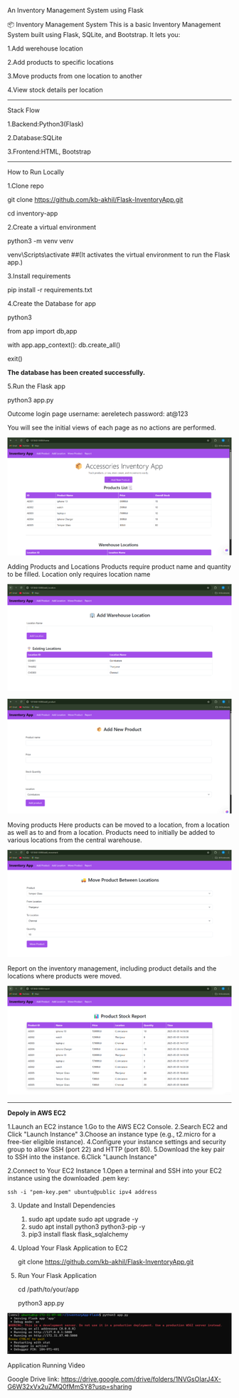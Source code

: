 An Inventory Management System using Flask

📦 Inventory Management System
This is a basic Inventory Management System built using Flask, SQLite, and Bootstrap. It lets you:

1.Add werehouse location

2.Add products to specific locations

3.Move products from one location to another

4.View stock details per location


------------------------------------------------------------------------------

Stack Flow

1.Backend:Python3(Flask)

2.Database:SQLite

3.Frontend:HTML, Bootstrap

------------------------------------------------------------------------------

How to Run Locally

1.Clone repo

git clone https://github.com/kb-akhil/Flask-InventoryApp.git

cd inventory-app

2.Create a virtual environment

python3 -m venv venv

venv\Scripts\activate   ##(It activates the virtual environment to run the Flask app.)

3.Install requirements

pip install -r requirements.txt

4.Create the Database for app

python3

from app import db,app

with app.app_context():
     db.create_all()

exit()

**The database has been created successfully.**

5.Run the Flask app

python3 app.py


Outcome
login page
username: aereletech
password: at@123

You will see the initial views of each page as no actions are performed.

![alt text](FlaskHome-1.png)


Adding Products and Locations
Products require product name and quantity to be filled. Location only requires location name

![alt text](AddLocation.png)

![alt text](AddProduct.png)

Moving products
Here products can be moved to a location, from a location as well as to and from a location. Products need to initially be added to various locations from the central warehouse.

![alt text](Movements.png)


Report on the inventory management, including product details and the locations where products were moved.

![alt text](Report.png)


------------------------------------------------------------------------------
**Depoly in AWS EC2**


1.Launch an EC2 instance
    1.Go to the AWS EC2 Console.
    2.Search EC2 and Click "Launch Instance" 
    3.Choose an instance type (e.g., t2.micro for a free-tier eligible instance).
    4.Configure your instance settings and security group to allow SSH (port 22) and HTTP (port 80).
    5.Download the key pair to SSH into the instance.
    6.Click "Launch Instance"

2.Connect to Your EC2 Instance
    1.Open a terminal and SSH into your EC2 instance using the downloaded .pem key:

    ssh -i "pem-key.pem" ubuntu@public ipv4 address

3. Update and Install Dependencies
    
    1. sudo apt update
       sudo apt upgrade -y
    2. sudo apt install python3 python3-pip -y
    3. pip3 install flask flask_sqlalchemy

4. Upload Your Flask Application to EC2

    git clone https://github.com/kb-akhil/Flask-InventoryApp.git

5. Run Your Flask Application

    cd /path/to/your/app

    python3 app.py

![alt text](ec2-run.png)

Application Running Video

Google Drive link: https://drive.google.com/drive/folders/1NVGsOIarJ4X-G6W32xVx2uZMQ0fMmSY8?usp=sharing







